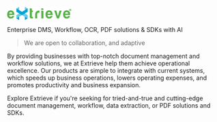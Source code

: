 <p align="left">
<img class="img-fluid" src="https://github.com/ExtrieveTechnologies/.github/blob/main/Extrieve.png?raw=true" width="30%" alt="img-verification" align="center" >
</p>

Enterprise DMS, Workflow, OCR, PDF solutions & SDKs with AI

> We are open to collaboration, and adaptive

By providing businesses with top-notch document management and workflow solutions, we at Extrieve help them achieve operational excellence. Our products are simple to integrate with current systems, which speeds up business operations, lowers operating expenses, and promotes productivity and business expansion.

Explore Extrieve if you're seeking for tried-and-true and cutting-edge document management, workflow, data extraction, or PDF solutions and SDKs.
